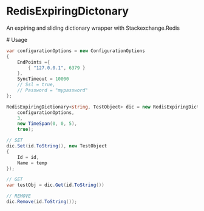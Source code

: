 # RedisExpiringDictonary
An expiring and sliding dictionary wrapper with Stackexchange.Redis

# Usage
```csharp
var configurationOptions = new ConfigurationOptions
{
    EndPoints ={
        { "127.0.0.1", 6379 }
    },
    SyncTimeout = 10000
    // Ssl = true,
    // Password = "mypassword"
};

RedisExpiringDictionary<string, TestObject> dic = new RedisExpiringDictionary<string, TestObject>(
    configurationOptions,
    3,
    new TimeSpan(0, 0, 5),
    true);

// SET
dic.Set(id.ToString(), new TestObject
{
    Id = id,
    Name = temp
});

// GET
var testObj = dic.Get(id.ToString())

// REMOVE
dic.Remove(id.ToString());
```
